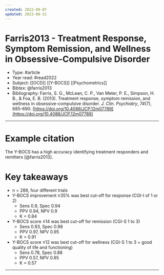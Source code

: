 ```yaml
---
created: 2022-09-07
updated: 2023-08-31
---
```

# Farris2013 - Treatment Response, Symptom Remission, and Wellness in Obsessive-Compulsive Disorder

* Type: #article
* Year read: #read2022
* Subject: [[OCD]] [[Y-BOCS]] [[Psychometrics]]
* Bibtex: @farris2013
* Bibliography: Farris, S. G., McLean, C. P., Van Meter, P. E., Simpson, H. B., & Foa, E. B. (2013). Treatment response, symptom remission, and wellness in obsessive-compulsive disorder. _J. Clin. Psychiatry_, _74_(7), 685–690. [https://doi.org/10.4088/JCP.12m07789](https://doi.org/10.4088/JCP.12m07789)
---
# Example citation

The Y-BOCS has a high accuracy identifying treatment responders and remitters [@farris2013].

# Key takeaways
* n = 288, four different trials
* Y-BOCS improvement ≥35% was best cut-off for response (CGI-I of 1 or 2)
	* Sens 0.9, Spec 0.94
	* PPV 0.94, NPV 0.9
	* K = 0.84
* Y-BOCS score ≤14 was best cut-off for remission (CGI-S 1 to 3)
	* Sens 0.93, Spec 0.98
	* PPV 0.97, NPV 0.95
	* K = 0.91
* Y-BOCS score ≤12 was best cut-off for wellness (CGI-S 1 to 3 + good quality of life and functioning)
	* Sens 0.78, Spec 0.88
	* PPV 0.57, NPV 0.95
	* K = 0.57

---